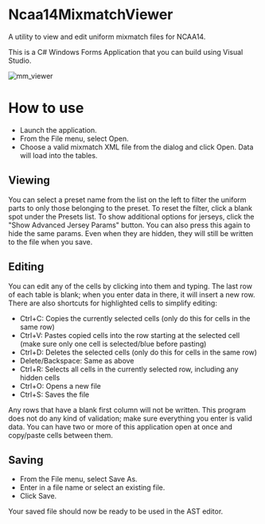 # Ncaa14MixmatchViewer
A utility to view and edit uniform mixmatch files for NCAA14.

This is a C# Windows Forms Application that you can build using Visual Studio.

![mm_viewer](https://user-images.githubusercontent.com/47217759/147203977-8c0e9208-d9d3-4e7e-b4e2-a3729da31fc8.png)

# How to use
- Launch the application.
- From the File menu, select Open.
- Choose a valid mixmatch XML file from the dialog and click Open. Data will load into the tables.

## Viewing
You can select a preset name from the list on the left to filter the uniform parts to only those belonging to the preset.
To reset the filter, click a blank spot under the Presets list.
To show additional options for jerseys, click the "Show Advanced Jersey Params" button. You can also press this again to hide the same params. Even when they are hidden, they will still be written to the file when you save.

## Editing
You can edit any of the cells by clicking into them and typing. The last row of each table is blank; when you enter data in there, it will insert a new row.
There are also shortcuts for highlighted cells to simplify editing:
- Ctrl+C: Copies the currently selected cells (only do this for cells in the same row)
- Ctrl+V: Pastes copied cells into the row starting at the selected cell (make sure only one cell is selected/blue before pasting)
- Ctrl+D: Deletes the selected cells (only do this for cells in the same row)
- Delete/Backspace: Same as above
- Ctrl+R: Selects all cells in the currently selected row, including any hidden cells
- Ctrl+O: Opens a new file
- Ctrl+S: Saves the file

Any rows that have a blank first column will not be written. This program does not do any kind of validation; make sure everything you enter is valid data.
You can have two or more of this application open at once and copy/paste cells between them.

## Saving
- From the File menu, select Save As.
- Enter in a file name or select an existing file.
- Click Save.

Your saved file should now be ready to be used in the AST editor.
